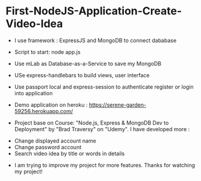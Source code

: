 # First-NodeJS-Application-Create-Video-Idea

- I use framework : ExpressJS and MongoDB to connect dababase

- Script to start: node app.js

- Use mLab as Database-as-a-Service to save my MongoDB

- USe express-handlebars to build views, user interface

- Use passport local and express-session to authenticate register or login into application

- Demo application on heroku : https://serene-garden-59256.herokuapp.com/ 

- Project base on Course: "Node.js, Express & MongoDB Dev to Deployment" by "Brad Traversy" on "Udemy". I have developed more : 
+ Change displayed account name
+ Change password account
+ Search video idea by title or words in details

- I am trying to improve my project for more features. Thanks for watching my project!
